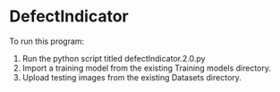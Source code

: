 # DefectIndicator

To run this program:

1. Run the python script titled defectIndicator.2.0.py
2. Import a training model from the existing Training models directory.
3. Upload testing images from the existing Datasets directory.
